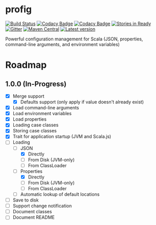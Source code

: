 # profig

[![Build Status](https://travis-ci.org/outr/profig.svg?branch=master)](https://travis-ci.org/outr/profig)
[![Codacy Badge](https://api.codacy.com/project/badge/Grade/c0425ea823824cd7ab60659e8b9542dc)](https://www.codacy.com/app/matthicks/profig?utm_source=github.com&amp;utm_medium=referral&amp;utm_content=outr/profig&amp;utm_campaign=Badge_Grade)
[![Codacy Badge](https://api.codacy.com/project/badge/Coverage/c0425ea823824cd7ab60659e8b9542dc)](https://www.codacy.com/app/matthicks/profig?utm_source=github.com&utm_medium=referral&utm_content=outr/profig&utm_campaign=Badge_Coverage)
[![Stories in Ready](https://badge.waffle.io/outr/profig.png?label=ready&title=Ready)](https://waffle.io/outr/profig)
[![Gitter](https://badges.gitter.im/Join%20Chat.svg)](https://gitter.im/outr/profig)
[![Maven Central](https://maven-badges.herokuapp.com/maven-central/com.outr/profig-core_2.12/badge.svg)](https://maven-badges.herokuapp.com/maven-central/com.outr/profig-core_2.12)
[![Latest version](https://index.scala-lang.org/outr/profig/profig-core/latest.svg)](https://index.scala-lang.org/outr/profig)

Powerful configuration management for Scala (JSON, properties, command-line arguments, and environment variables)

# Roadmap

## 1.0.0 (In-Progress)

* [X] Merge support
    * [X] Defaults support (only apply if value doesn't already exist)
* [X] Load command-line arguments
* [X] Load environment variables
* [X] Load properties
* [X] Loading case classes
* [X] Storing case classes
* [X] Trait for application startup (JVM and Scala.js)
* [ ] Loading
    * [ ] JSON
        * [X] Directly
        * [ ] From Disk (JVM-only)
        * [ ] From ClassLoader
    * [ ] Properties
        * [X] Directly
        * [ ] From Disk (JVM-only)
        * [ ] From ClassLoader
    * [ ] Automatic lookup of default locations
* [ ] Save to disk
* [ ] Support change notification
* [ ] Document classes
* [ ] Document README